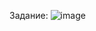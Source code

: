 Задание:
![image](https://user-images.githubusercontent.com/73938758/176841814-d39e502e-fea8-42a4-b34c-b9a8bdd8aa2d.png)
